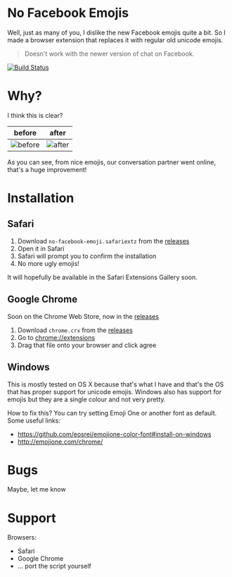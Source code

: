 <!-- twitter: @haroenv -->

# No Facebook Emojis

Well, just as many of you, I dislike the new Facebook emojis quite a bit. So I made a browser extension that replaces it with regular old unicode emojis.

> Doesn't work with the newer version of chat on Facebook.

[![Build Status](https://travis-ci.org/Haroenv/no-facebook-emojis.svg?branch=master)](https://travis-ci.org/Haroenv/no-facebook-emojis)

# Why?

I think this is clear?

before|after
---|---
![before](img/before.png) | ![after](img/after.png)

As you can see, from nice emojis, our conversation partner went online, that's a huge improvement!

# Installation

## Safari

1. Download `no-facebook-emoji.safariextz` from the [releases](https://github.com/Haroenv/no-facebook-emojis/releases)
2. Open it in Safari
3. Safari will prompt you to confirm the installation
4. No more ugly emojis!

It will hopefully be available in the Safari Extensions Gallery soon.

## Google Chrome

Soon on the Chrome Web Store, now in the [releases](https://github.com/Haroenv/no-facebook-emojis/releases)

1. Download `chrome.crx` from the [releases](https://github.com/Haroenv/no-facebook-emojis/releases)
1. Go to <chrome://extensions>
1. Drag that file onto your browser and click agree

## Windows

This is mostly tested on OS X because that's what I have and that's the OS that has proper support for unicode emojis. Windows also has support for emojis but they are a single colour and not very pretty.

How to fix this? You can try setting Emoji One or another font as default. Some useful links:

* https://github.com/eosrei/emojione-color-font#install-on-windows
* http://emojione.com/chrome/

# Bugs

Maybe, let me know

# Support

Browsers:

* Safari
* Google Chrome
* ... port the script yourself
